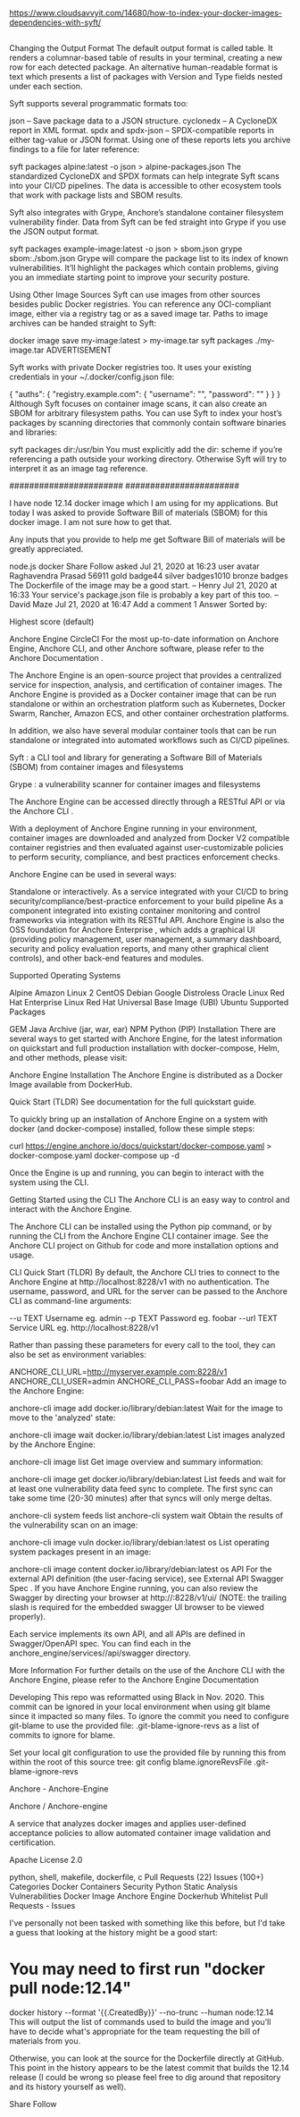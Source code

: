 
https://www.cloudsavvyit.com/14680/how-to-index-your-docker-images-dependencies-with-syft/

##
##
##

Changing the Output Format
The default output format is called table. It renders a columnar-based table of results in your terminal, creating a new row for each detected package. An alternative human-readable format is text which presents a list of packages with Version and Type fields nested under each section.



Syft supports several programmatic formats too:

json – Save package data to a JSON structure.
cyclonedx – A CycloneDX report in XML format.
spdx and spdx-json – SPDX-compatible reports in either tag-value or JSON format.
Using one of these reports lets you archive findings to a file for later reference:

syft packages alpine:latest -o json > alpine-packages.json
The standardized CycloneDX and SPDX formats can help integrate Syft scans into your CI/CD pipelines. The data is accessible to other ecosystem tools that work with package lists and SBOM results.

Syft also integrates with Grype, Anchore’s standalone container filesystem vulnerability finder. Data from Syft can be fed straight into Grype if you use the JSON output format.

syft packages example-image:latest -o json > sbom.json
grype sbom:./sbom.json
Grype will compare the package list to its index of known vulnerabilities. It’ll highlight the packages which contain problems, giving you an immediate starting point to improve your security posture.

Using Other Image Sources
Syft can use images from other sources besides public Docker registries. You can reference any OCI-compliant image, either via a registry tag or as a saved image tar. Paths to image archives can be handed straight to Syft:

docker image save my-image:latest > my-image.tar
syft packages ./my-image.tar
ADVERTISEMENT

Syft works with private Docker registries too. It uses your existing credentials in your ~/.docker/config.json file:

{
    "auths": {
        "registry.example.com": {
            "username": "",
            "password": ""
        }
    }
}
Although Syft focuses on container image scans, it can also create an SBOM for arbitrary filesystem paths. You can use Syft to index your host’s packages by scanning directories that commonly contain software binaries and libraries:

syft packages dir:/usr/bin
You must explicitly add the dir: scheme if you’re referencing a path outside your working directory. Otherwise Syft will try to interpret it as an image tag reference.



#######################
#######################


I have node 12.14 docker image which I am using for my applications. But today I was asked to provide Software Bill of materials (SBOM) for this docker image. I am not sure how to get that.

Any inputs that you provide to help me get Software Bill of materials will be greatly appreciated.

node.js
docker
Share
Follow
asked Jul 21, 2020 at 16:23
user avatar
Raghavendra Prasad
56911 gold badge44 silver badges1010 bronze badges
The Dockerfile of the image may be a good start. – 
Henry
 Jul 21, 2020 at 16:33
Your service's package.json file is probably a key part of this too. – 
David Maze
 Jul 21, 2020 at 16:47
Add a comment
1 Answer
Sorted by:

Highest score (default)


Anchore Engine CircleCI
For the most up-to-date information on Anchore Engine, Anchore CLI, and other Anchore software, please refer to the Anchore Documentation .

The Anchore Engine is an open-source project that provides a centralized service for inspection, analysis, and certification of container images. The Anchore Engine is provided as a Docker container image that can be run standalone or within an orchestration platform such as Kubernetes, Docker Swarm, Rancher, Amazon ECS, and other container orchestration platforms.

In addition, we also have several modular container tools that can be run standalone or integrated into automated workflows such as CI/CD pipelines.

Syft : a CLI tool and library for generating a Software Bill of Materials (SBOM) from container images and filesystems

Grype : a vulnerability scanner for container images and filesystems

The Anchore Engine can be accessed directly through a RESTful API or via the Anchore CLI .

With a deployment of Anchore Engine running in your environment, container images are downloaded and analyzed from Docker V2 compatible container registries and then evaluated against user-customizable policies to perform security, compliance, and best practices enforcement checks.

Anchore Engine can be used in several ways:

Standalone or interactively.
As a service integrated with your CI/CD to bring security/compliance/best-practice enforcement to your build pipeline
As a component integrated into existing container monitoring and control frameworks via integration with its RESTful API.
Anchore Engine is also the OSS foundation for Anchore Enterprise , which adds a graphical UI (providing policy management, user management, a summary dashboard, security and policy evaluation reports, and many other graphical client controls), and other back-end features and modules.

Supported Operating Systems

Alpine
Amazon Linux 2
CentOS
Debian
Google Distroless
Oracle Linux
Red Hat Enterprise Linux
Red Hat Universal Base Image (UBI)
Ubuntu
Supported Packages

GEM
Java Archive (jar, war, ear)
NPM
Python (PIP)
Installation
There are several ways to get started with Anchore Engine, for the latest information on quickstart and full production installation with docker-compose, Helm, and other methods, please visit:

Anchore Engine Installation
The Anchore Engine is distributed as a Docker Image available from DockerHub.

Quick Start (TLDR)
See documentation for the full quickstart guide.

To quickly bring up an installation of Anchore Engine on a system with docker (and docker-compose) installed, follow these simple steps:

curl https://engine.anchore.io/docs/quickstart/docker-compose.yaml > docker-compose.yaml
docker-compose up -d

 
Once the Engine is up and running, you can begin to interact with the system using the CLI.

Getting Started using the CLI
The Anchore CLI is an easy way to control and interact with the Anchore Engine.

The Anchore CLI can be installed using the Python pip command, or by running the CLI from the Anchore Engine CLI container image. See the Anchore CLI project on Github for code and more installation options and usage.

CLI Quick Start (TLDR)
By default, the Anchore CLI tries to connect to the Anchore Engine at http://localhost:8228/v1 with no authentication. The username, password, and URL for the server can be passed to the Anchore CLI as command-line arguments:

--u   TEXT   Username     eg. admin
--p   TEXT   Password     eg. foobar
--url TEXT   Service URL  eg. http://localhost:8228/v1

 
Rather than passing these parameters for every call to the tool, they can also be set as environment variables:

ANCHORE_CLI_URL=http://myserver.example.com:8228/v1
ANCHORE_CLI_USER=admin
ANCHORE_CLI_PASS=foobar
Add an image to the Anchore Engine:

anchore-cli image add docker.io/library/debian:latest
Wait for the image to move to the 'analyzed' state:


 
anchore-cli image wait docker.io/library/debian:latest
List images analyzed by the Anchore Engine:

anchore-cli image list
Get image overview and summary information:

anchore-cli image get docker.io/library/debian:latest
List feeds and wait for at least one vulnerability data feed sync to complete. The first sync can take some time (20-30 minutes) after that syncs will only merge deltas.


 
anchore-cli system feeds list
anchore-cli system wait
Obtain the results of the vulnerability scan on an image:

anchore-cli image vuln docker.io/library/debian:latest os
List operating system packages present in an image:

anchore-cli image content docker.io/library/debian:latest os
API
For the external API definition (the user-facing service), see External API Swagger Spec . If you have Anchore Engine running, you can also review the Swagger by directing your browser at http://:8228/v1/ui/ (NOTE: the trailing slash is required for the embedded swagger UI browser to be viewed properly).

Each service implements its own API, and all APIs are defined in Swagger/OpenAPI spec. You can find each in the anchore_engine/services/<servicename>/api/swagger directory.

More Information
For further details on the use of the Anchore CLI with the Anchore Engine, please refer to the Anchore Engine Documentation

Developing
This repo was reformatted using Black in Nov. 2020. This commit can be ignored in your local environment when using git blame since it impacted so many files. To ignore the commit you need to configure git-blame to use the provided file: .git-blame-ignore-revs as a list of commits to ignore for blame.

Set your local git configuration to use the provided file by running this from within the root of this source tree: git config blame.ignoreRevsFile .git-blame-ignore-revs

Anchore - Anchore-Engine

Anchore / Anchore-engine

A service that analyzes docker images and applies user-defined acceptance policies to allow automated container image validation and certification.

Apache License 2.0

python, shell, makefile, dockerfile, c
Pull Requests (22)
Issues (100+)
Categories
Docker Containers Security Python Static Analysis Vulnerabilities Docker Image Anchore Engine Dockerhub Whitelist
Pull Requests - Issues


I've personally not been tasked with something like this before, but I'd take a guess that looking at the history might be a good start:

# You may need to first run "docker pull node:12.14"
docker history --format '{{.CreatedBy}}' --no-trunc --human node:12.14
This will output the list of commands used to build the image and you'll have to decide what's appropriate for the team requesting the bill of materials from you.

Otherwise, you can look at the source for the Dockerfile directly at GitHub. This point in the history appears to be the latest commit that builds the 12.14 release (I could be wrong so please feel free to dig around that repository and its history yourself as well).

Share
Follow
